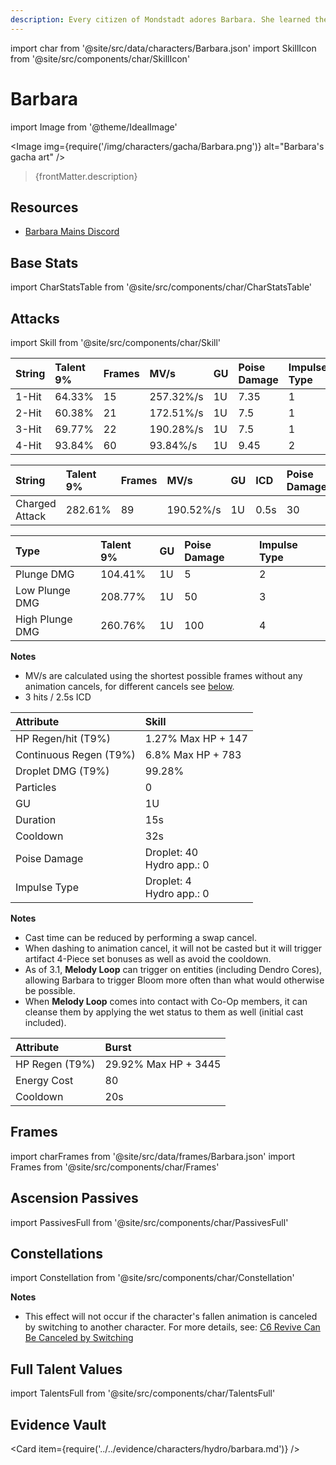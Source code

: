 ```yaml
---
description: Every citizen of Mondstadt adores Barbara. She learned the word "idol" from a magazine.
---
```


import char from '@site/src/data/characters/Barbara.json'
import SkillIcon from '@site/src/components/char/SkillIcon'

# Barbara

import Image from '@theme/IdealImage'

<Image img={require('/img/characters/gacha/Barbara.png')} alt="Barbara's gacha art" />
<blockquote>{frontMatter.description}</blockquote>

## Resources

* [Barbara Mains Discord](https://discord.gg/6vVQcsrAgN)

## Base Stats

import CharStatsTable from '@site/src/components/char/CharStatsTable'

<CharStatsTable char={char} />

## Attacks

import Skill from '@site/src/components/char/Skill'

<Tabs>
<TabItem value='na' label='Normal Attacks'>
<SkillIcon char={char} skill='na' />
<div class='talent-columns'>
<Skill char={char} skill='na' sectionFilter='Normal Attack' />

| String        | Talent 9% | Frames | MV/s      | GU  | Poise Damage | Impulse Type |
| :------------ | :-------- | :----- | :-------- | :-- | :----------- | :----------- |
| 1-Hit         | 64.33%    | 15     | 257.32%/s | 1U  | 7.35         | 1            |
| 2-Hit         | 60.38%    | 21     | 172.51%/s | 1U  | 7.5          | 1            |
| 3-Hit         | 69.77%    | 22     | 190.28%/s | 1U  | 7.5          | 1            |
| 4-Hit         | 93.84%    | 60     | 93.84%/s  | 1U  | 9.45         | 2            |

</div>
<div class='talent-columns'>
<Skill char={char} skill='na' sectionFilter='Charged Attack' />

| String         | Talent 9% | Frames | MV/s      | GU  | ICD  | Poise Damage | Impulse Type |
| :------------- | :-------- | :----- | :-------- | :-- | :--- | :----------- | :----------- |
| Charged Attack | 282.61%   | 89     | 190.52%/s | 1U  | 0.5s | 30           | 3            |

</div>
<div class='talent-columns'>
<Skill char={char} skill='na' sectionFilter='Plunging Attack' />

| Type            | Talent 9% | GU  | Poise Damage | Impulse Type |
| :-------------- | :-------- | :-- | :----------- | :----------- |
| Plunge DMG      | 104.41%   | 1U  | 5            | 2            |
| Low Plunge DMG  | 208.77%   | 1U  | 50           | 3            |
| High Plunge DMG | 260.76%   | 1U  | 100          | 4            |

</div>

**Notes**

* MV/s are calculated using the shortest possible frames without any animation cancels, for different cancels see [below](#frames).
* 3 hits / 2.5s ICD

</TabItem>

<TabItem value='e' label='Skill'>
<SkillIcon char={char} skill='e' />
<div class='talent-columns'>
<Skill char={char} skill='e' />

| Attribute                | Skill                           |
| :----------------------- | :------------------------------ |
| HP Regen/hit \(T9%\)     | 1.27% Max HP + 147              |
| Continuous Regen \(T9%\) | 6.8% Max HP + 783               |
| Droplet DMG \(T9%\)      | 99.28%                          |
| Particles                | 0                               |
| GU                       | 1U                              |
| Duration                 | 15s                             |
| Cooldown                 | 32s                             |
| Poise Damage             | Droplet: 40 <br/> Hydro app.: 0 |
| Impulse Type             | Droplet: 4 <br/> Hydro app.: 0  |

</div>

**Notes**

* Cast time can be reduced by performing a swap cancel.
* When dashing to animation cancel, it will not be casted but it will trigger artifact 4-Piece set bonuses as well as avoid the cooldown.
* As of 3.1, **Melody Loop** can trigger on entities \(including Dendro Cores\), allowing Barbara to trigger Bloom more often than what would otherwise be possible.
* When **Melody Loop** comes into contact with Co-Op members, it can cleanse them by applying the wet status to them as well \(initial cast included\).  

</TabItem>

<TabItem value='q' label='Burst'>
<SkillIcon char={char} skill='q' />
<div class='talent-columns'>
<Skill char={char} skill='q'/>

| Attribute        | Burst                |
| :--------------- | :------------------- |
| HP Regen \(T9%\) | 29.92% Max HP + 3445 |
| Energy Cost      | 80                   |
| Cooldown         | 20s                  |

</div>
</TabItem>
</Tabs>

## Frames

import charFrames from '@site/src/data/frames/Barbara.json'
import Frames from '@site/src/components/char/Frames'

<Frames data={charFrames} />

## Ascension Passives

import PassivesFull from '@site/src/components/char/PassivesFull'

<PassivesFull char={char} />

## Constellations

import Constellation from '@site/src/components/char/Constellation'

<Tabs>
<TabItem value='c1' label='C1'>
<Constellation char={char} constellation={1} />
</TabItem>

<TabItem value='c2' label='C2'>
<Constellation char={char} constellation={2} />
</TabItem>

<TabItem value='c3' label='C3'>
<Constellation char={char} constellation={3} />
</TabItem>

<TabItem value='c4' label='C4'>
<Constellation char={char} constellation={4} />
</TabItem>

<TabItem value='c5' label='C5'>
<Constellation char={char} constellation={5} />
</TabItem>

<TabItem value='c6' label='C6'>
<Constellation char={char} constellation={6} />

**Notes**

* This effect will not occur if the character's fallen animation is canceled by switching to another character. For more details, see: [C6 Revive Can Be Canceled by Switching](../../evidence/characters/hydro/barbara.md#c6-revive-can-be-canceled-by-switching)

</TabItem>
</Tabs>

## Full Talent Values

import TalentsFull from '@site/src/components/char/TalentsFull'

<TalentsFull char={char}/>

## Evidence Vault

<Card item={require('../../evidence/characters/hydro/barbara.md')} />
